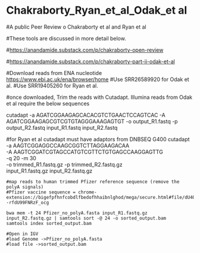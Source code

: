 # Chakraborty_Ryan_et_al_Odak_et al
#A public Peer Review o Chakraborty et al and Ryan et al

#These tools are discussed in more detail below.

#https://anandamide.substack.com/p/chakraborty-open-review

#https://anandamide.substack.com/p/chakraborty-part-ii-odak-et-al

#Download reads from ENA nucleotide https://www.ebi.ac.uk/ena/browser/home
#Use SRR26589920	for Odak et al. 
#Use SRR19405260 for Ryan et al.

#once downloaded, Trim the reads with Cutadapt. Illumina reads from Odak et al require the below sequences

cutadapt -a AGATCGGAAGAGCACACGTCTGAACTCCAGTCAC -A AGATCGGAAGAGCGTCGTGTAGGGAAAGAGTGT -o output_R1.fastq -p output_R2.fastq input_R1.fastq input_R2.fastq

#for Ryan et al cutadapt must have adaptors from DNBSEQ G400
cutadapt \
    -a AAGTCGGAGGCCAAGCGGTCTTAGGAAGACAA \
    -A AAGTCGGATCGTAGCCATGTCGTTCTGTGAGCCAAGGAGTTG \
    -q 20 -m 30 \
    -o trimmed_R1.fastq.gz -p trimmed_R2.fastq.gz \
    input_R1.fastq.gz input_R2.fastq.gz

    #map reads to human trimmed Pfizer reference sequence (remove the polyA signals)
    #Pfizer vaccine sequence = chrome-extension://bigefpfhnfcobdlfbedofhhaibnlghod/mega/secure.html#file/dU4QiZIC#u7JzsOCae6GS9YCf0RvcjTXxMr--rfdU99FNRzF_ocg

    bwa mem -t 24 Pfizer_no_polyA.fasta input_R1.fastq.gz input_R2.fastq.gz | samtools sort -@ 24 -o sorted_output.bam
    samtools index sorted_output.bam

    #Open in IGV
    #load Genome ->Pfizer_no_polyA.fasta
    #load file ->sorted_output.bam
